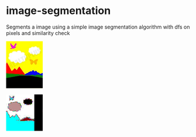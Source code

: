 # image-segmentation
Segments a image using a simple image segmentation algorithm with dfs on pixels and similarity check

![image.jpg](image.jpg)


![test2.jpg](test2.jpg)

